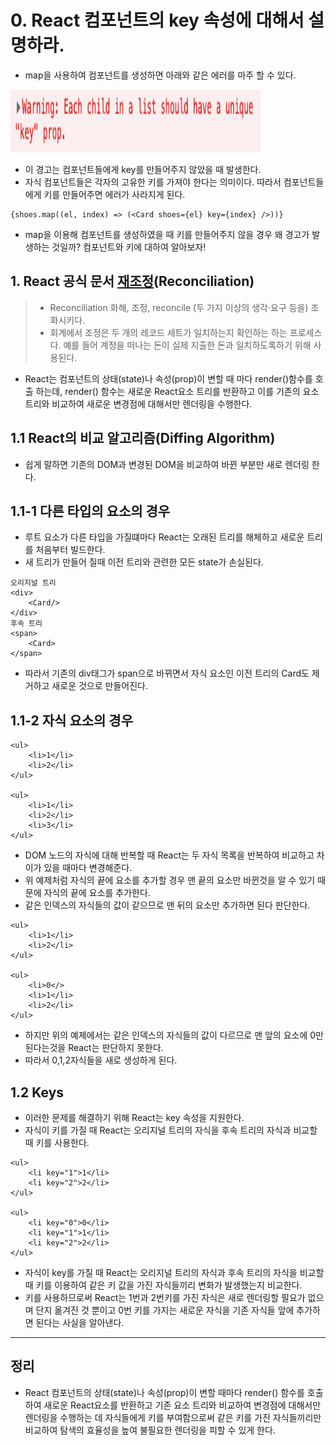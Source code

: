 # 0. React 컴포넌트의 key 속성에 대해서 설명하라.

* map을 사용하여 컴포넌트를 생성하면 아래와 같은 에러를 마주 할 수 있다. 

<img src="https://github.com/anotheranotherhoon/TIL/blob/master/React/img/component_need_key.png"  width="400" height="100"/>

* 이 경고는 컴포넌트들에게 key를 만들어주지 않았을 때 발생한다. 
* 자식 컴포넌트들은 각자의 고유한 키를 가져야 한다는 의미이다. 따라서 컴포넌트들에게 키를 만들어주면 에러가 사라지게 된다.
```
{shoes.map((el, index) => (<Card shoes={el} key={index} />))}
```

* map을 이용해 컴포넌트를 생성하였을 때 키를 만들어주지 않을 경우 왜 경고가 발생하는 것일까? 컴포넌트와 키에 대하여 알아보자!

## 1. React 공식 문서 [재조정](https://reactjs-kr.firebaseapp.com/docs/reconciliation.html#%EB%8F%99%EA%B8%B0)(Reconciliation)
>* Reconciliation 화해, 조정, reconcile (두 가지 이상의 생각·요구 등을) 조화시키다.
>* 회계에서 조정은 두 개의 레코드 세트가 일치하는지 확인하는 하는 프로세스다. 예를 들어 계정을 떠나는 돈이 실제 지출한 돈과 일치하도록하기 위해 사용된다.

* React는 컴포넌트의 상태(state)나 속성(prop)이 변할 때 마다 render()함수를 호출 하는데, render() 함수는 새로운 React요소 트리를 반환하고  이를 기존의 요소트리와 비교하여 새로운 변경점에 대해서만 렌더링을 수행한다.

## 1.1 React의 비교 알고리즘(Diffing Algorithm)
* 쉽게 말하면 기존의 DOM과 변경된 DOM을 비교하여 바뀐 부분만 새로 렌더링 한다.

## 1.1-1 다른 타입의 요소의 경우
* 루트 요소가 다른 타입을 가질떄마다 React는 오래된 트리를 해체하고 새로운 트리를 처음부터 빌드한다.
* 새 트리가 만들어 질때 이전 트리와 관련한 모든 state가 손실된다.
```
오리지널 트리
<div>
    <Card/>
</div>
후속 트리
<span>
    <Card>
</span>
```
* 따라서 기존의 div태그가 span으로 바뀌면서 자식 요소인 이전 트리의 Card도 제거하고 새로운 것으로 만들어진다.

## 1.1-2 자식 요소의 경우
```
<ul>
    <li>1</li>
    <li>2</li>
</ul>

<ul>
    <li>1</li>
    <li>2</li>
    <li>3</li>
</ul>
```
* DOM 노드의 자식에 대해 반복할 때 React는 두 자식 목록을 반복하여 비교하고 차이가 있을 때마다 변경해준다.
* 위 예제처럼 자식의 끝에 요소를 추가할 경우 맨 끝의 요소만 바뀐것을 알 수 있기 때문에 자식의 끝에 요소를 추가한다.
* 같은 인덱스의 자식들의 값이 같으므로 맨 뒤의 요소만 추가하면 된다 판단한다.
```
<ul>
    <li>1</li>
    <li>2</li>
</ul>

<ul>
    <li>0</>
    <li>1</li>
    <li>2</li>
</ul>
```
* 하지만 위의 예제에서는 같은 인덱스의 자식들의 값이 다르므로 맨 앞의 요소에 0만 된다는것을 React는 판단하지 못한다.
* 따라서 0,1,2자식들을 새로 생성하게 된다.

## 1.2 Keys
* 이러한 문제를 해결하기 위해 React는 key 속성을 지원한다. 
* 자식이 키를 가질 때 React는 오리지널 트리의 자식을 후속 트리의 자식과 비교할 때 키를 사용한다. 

```
<ul>
    <li key="1">1</li>
    <li key="2">2</li>
</ul>

<ul>
    <li key="0">0</li>
    <li key="1">1</li>
    <li key="2">2</li>
</ul>
```
* 자식이 key를 가질 때 React는 오리지널 트리의 자식과 후속 트리의 자식을 비교할 때 키를 이용하여 같은 키 값을 가진 자식들끼리 변화가 발생했는지 비교한다.
* 키를 사용하므로써 React는 1번과 2번키를 가진 자식은 새로 렌더링할 필요가 없으며 단지 옮겨진 것 뿐이고 0번 키를 가지는 새로운 자식을 기존 자식들 앞에 추가하면 된다는 사실을 알아낸다.
---
## 정리

* React 컴포넌트의 상태(state)나 속성(prop)이 변할 때마다 render() 함수를 호출하여 새로운 React요소를 반환하고 기존 요소 트리와 비교하여 변경점에 대해서만 렌더링을 수행하는 데 자식들에게 키를 부여함으로써 같은 키를 가진 자식들끼리만 비교하여 탐색의 효율성을 높여 불필요한 렌더링을 피할 수 있게 한다.
